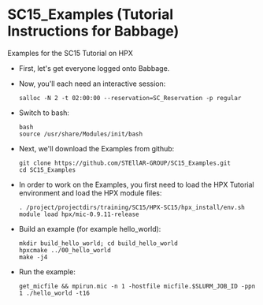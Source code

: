 # SC15_Examples (Tutorial Instructions for Babbage)

Examples for the SC15 Tutorial on HPX

- First, let's get everyone logged onto Babbage.

- Now, you'll each need an interactive session:

  ```
  salloc -N 2 -t 02:00:00 --reservation=SC_Reservation -p regular
  ```

- Switch to bash:

  ```
  bash
  source /usr/share/Modules/init/bash
  ```

- Next, we'll download the Examples from github:

  ```
  git clone https://github.com/STEllAR-GROUP/SC15_Examples.git  
  cd SC15_Examples
  ```

- In order to work on the Examples, you first need to load the HPX Tutorial environment and load the HPX module files:

  ```
  . /project/projectdirs/training/SC15/HPX-SC15/hpx_install/env.sh
  module load hpx/mic-0.9.11-release
  ```

- Build an example (for example hello_world):

  ```
  mkdir build_hello_world; cd build_hello_world
  hpxcmake ../00_hello_world
  make -j4
  ```

- Run the example:
  
  ```
  get_micfile && mpirun.mic -n 1 -hostfile micfile.$SLURM_JOB_ID -ppn 1 ./hello_world -t16 
  ```


